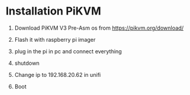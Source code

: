 # Installation PiKVM

1. Download PiKVM V3 Pre-Asm os from https://pikvm.org/download/

2. Flash it with raspberry pi imager

3. plug in the pi in pc and connect everything

5. shutdown

4. Change ip to 192.168.20.62 in unifi

5. Boot
